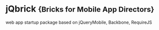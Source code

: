 # jQbrick <small>{Bricks for Mobile App Directors}</small>

web app startup package based on jQueryMobile, Backbone, RequireJS
